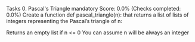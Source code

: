 Tasks
0. Pascal's Triangle
mandatory
Score: 0.0% (Checks completed: 0.0%)
Create a function def pascal_triangle(n): that returns a list of lists of integers representing the Pascal’s triangle of n:

Returns an empty list if n <= 0
You can assume n will be always an integer
